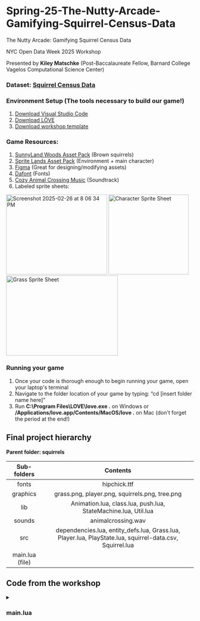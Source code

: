 # Spring-25-The-Nutty-Arcade-Gamifying-Squirrel-Census-Data

The Nutty Arcade: Gamifying Squirrel Census Data

NYC Open Data Week 2025 Workshop

Presented by **Kiley Matschke** (Post-Baccalaureate Fellow, Barnard College Vagelos Computational Science Center)

### **Dataset:** [Squirrel Census Data](https://www.dropbox.com/scl/fi/is2yaa5gz1of32xo1xwvd/squirrel-data.csv?rlkey=sao5wj2tqd98nzs6rsi5k7ot6&e=2&dl=0)

### **Environment Setup (The tools necessary to build our game!)**

1. [Download Visual Studio Code](https://code.visualstudio.com/Download)
2. [Download LÖVE](https://love2d.org/)
3. [Download workshop template](https://drive.google.com/drive/folders/1sw_HqMAoGe-OUD2Q_HwDxi8FXagq2Q7u?usp=drive_link)


### **Game Resources:**

1. [SunnyLand Woods Asset Pack](https://ansimuz.itch.io/sunnyland-woods) (Brown squirrels)
2. [Sprite Lands Asset Pack](https://cupnooble.itch.io/sprout-lands-asset-pack) (Environment + main character)
3. [Figma](http://figma.com) (Great for designing/modifying assets)
4. [Dafont](https://www.dafont.com/) (Fonts)
5. [Cozy Animal Crossing Music](https://youtu.be/8kBlKM71pjc?si=20Xfh4WgZb2Sj34r) (Soundtrack)
6. Labeled sprite sheets:
<img width="271" height="215" alt="Screenshot 2025-02-26 at 8 06 34 PM" src="https://github.com/user-attachments/assets/5a8d1d42-0ce6-4284-865c-aae58832484a" />
<img width="215" height="215" alt="Character Sprite Sheet" src="https://github.com/user-attachments/assets/861bc49f-eee1-4f24-992e-6ac2d335d3ed" />
<img width="300" height="215" alt="Grass Sprite Sheet" src="https://github.com/user-attachments/assets/f8217443-9cd3-44ff-9dbf-ae7473ea5bfd" />



### **Running your game**

1. Once your code is thorough enough to begin running your game, open your laptop's terminal
2. Navigate to the folder location of your game by typing: “cd [insert folder name here]”
3. Run **C:\Program Files\LOVE\love.exe .** on Windows or **/Applications/love.app/Contents/MacOS/love .** on Mac (don't forget the period at the end!)


## **Final project hierarchy**

**Parent folder: squirrels**

| Sub-folders       | Contents           |
| :-------------: |:-------------:| 
| fonts         | hipchick.ttf |
| graphics | grass.png, player.png, squirrels.png, tree.png  |   
| lib            | Animation.lua, class.lua, push.lua, StateMachine.lua, Util.lua    |   
| sounds        | animalcrossing.wav      |   
| src            | dependencies.lua, entity_defs.lua, Grass.lua, Player.lua, PlayState.lua, squirrel-data.csv, Squirrel.lua | 
| main.lua (file)        |    



## **Code from the workshop**




<details>
  <summary><h3><b>main.lua</b></h3></summary>
  
  ```lua
    require 'src/dependencies'
    VIRTUAL_WIDTH = 1280 
    VIRTUAL_HEIGHT = 720 
    
    function love.load()
        love.window.setTitle('NYC Open Data Week 2025') -- appears at top of window
        love.graphics.setDefaultFilter('nearest', 'nearest') -- ensures graphics' clarity
    
        -- allows screen to adapt to dynamic resolutions and sizings
        push:setupScreen(VIRTUAL_WIDTH, VIRTUAL_HEIGHT, VIRTUAL_WIDTH, VIRTUAL_HEIGHT, {
            fullscreen = false,
            vsync = true,
            resizable = true
        })
    
        -- launch the visualization
        gStateMachine = StateMachine {
            ['play'] = function() return PlayState() end
        }
        gStateMachine:change('play')
    
        -- start music and make it loop
        gSounds['music']:setLooping(true)
        gSounds['music']:play()
    end
    
    function love.resize(w, h)
        push:resize(w, h)
    end
    
    function love.keypressed(key)
        love.keyboard.keysPressed[key] = true
        if key == "return" or key == "enter" then -- resets park every time you hit enter
            love.event.quit('restart')
        end
        if key == "escape" then
            love.event.quit() 
        end
    end
    
    function love.keyboard.wasPressed(key)
        return love.keyboard.keysPressed[key]
    end
    
    function love.update(dt)
        gStateMachine:update(dt)
        love.keyboard.keysPressed = {}
    end
    
    function love.draw()
        push:start()
        love.graphics.clear(192/255, 212/255, 112/255) -- light green background
        gStateMachine:render()
        push:finish()
    end
  ```
</details>


